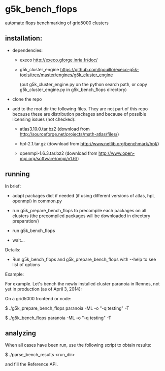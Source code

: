 g5k_bench_flops
===============

automate flops benchmarking of grid5000 clusters

installation:
-------------

- dependencies:

  - execo http://execo.gforge.inria.fr/doc/

  - g5k_cluster_engine
    https://github.com/lpouillo/execo-g5k-tools/tree/master/engines/g5k_cluster_engine

    (put g5k_cluster_engine.py on the python search path, or copy
    g5k_cluster_engine.py in g5k_bench_flops directory)

- clone the repo

- add to the root dir the following files. They are not part of this
  repo because these are distribution packages and because of possible
  licensing issues (not checked):

  - atlas3.10.0.tar.bz2 (download from
    http://sourceforge.net/projects/math-atlas/files/)

  - hpl-2.1.tar.gz (download from
    http://www.netlib.org/benchmark/hpl/)

  - openmpi-1.6.3.tar.bz2 (download from
    http://www.open-mpi.org/software/ompi/v1.6/)

running
-------

In brief:

- adapt packages dict if needed (if using different versions of atlas,
  hpl, openmpi) in common.py

- run g5k_prepare_bench_flops to precompile each packages on all
  clusters (the precompiled packages will be downloaded in directory
  preparation/)

- run g5k_bench_flops

- wait...

Details:

- Run g5k_bench_flops and g5k_prepare_bench_flops with --help to see
  list of options

Example:

For example. Let's bench the newly installed cluster paranoia in
Rennes, not yet in production (as of April 3, 2014):

On a grid5000 frontend or node:

   $ ./g5k_prepare_bench_flops paranoia -ML -o "-q testing" -T
    
   $ ./g5k_bench_flops paranoia -ML -o "-q testing" -T


analyzing
---------

When all cases have been run, use the following script to obtain results:

   $  ./parse_bench_results <run_dir>

and fill the Reference API.
